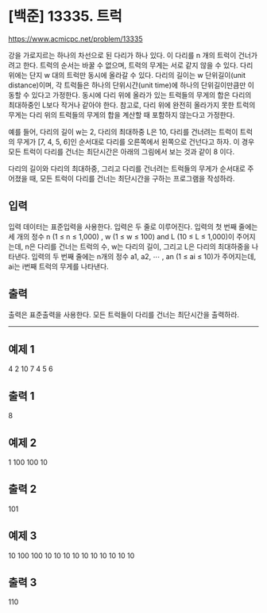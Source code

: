 # [백준] 13335. 트럭
https://www.acmicpc.net/problem/13335

강을 가로지르는 하나의 차선으로 된 다리가 하나 있다. 이 다리를 n 개의 트럭이 건너가려고 한다.
트럭의 순서는 바꿀 수 없으며, 트럭의 무게는 서로 같지 않을 수 있다.
다리 위에는 단지 w 대의 트럭만 동시에 올라갈 수 있다.
다리의 길이는 w 단위길이(unit distance)이며,
각 트럭들은 하나의 단위시간(unit time)에 하나의 단위길이만큼만 이동할 수 있다고 가정한다.
동시에 다리 위에 올라가 있는 트럭들의 무게의 합은 다리의 최대하중인 L보다 작거나 같아야 한다.
참고로, 다리 위에 완전히 올라가지 못한 트럭의 무게는 다리 위의 트럭들의 무게의 합을 계산할 때 포함하지 않는다고 가정한다.

예를 들어, 다리의 길이 w는 2, 다리의 최대하중 L은 10, 다리를 건너려는 트럭이 트럭의 무게가 [7, 4, 5, 6]인 순서대로 다리를 오른쪽에서 왼쪽으로 건넌다고 하자.
이 경우 모든 트럭이 다리를 건너는 최단시간은 아래의 그림에서 보는 것과 같이 8 이다.

다리의 길이와 다리의 최대하중, 그리고 다리를 건너려는 트럭들의 무게가 순서대로 주어졌을 때, 모든 트럭이 다리를 건너는 최단시간을 구하는 프로그램을 작성하라.

## 입력
입력 데이터는 표준입력을 사용한다. 입력은 두 줄로 이루어진다.
입력의 첫 번째 줄에는 세 개의 정수 n (1 ≤ n ≤ 1,000) , w (1 ≤ w ≤ 100) and L (10 ≤ L ≤ 1,000)이 주어지는데,
n은 다리를 건너는 트럭의 수, w는 다리의 길이, 그리고 L은 다리의 최대하중을 나타낸다.
입력의 두 번째 줄에는 n개의 정수 a1, a2, ⋯ , an (1 ≤ ai ≤ 10)가 주어지는데,
ai는 i번째 트럭의 무게를 나타낸다.

## 출력
출력은 표준출력을 사용한다. 모든 트럭들이 다리를 건너는 최단시간을 출력하라.

-------------------------------------------------------
## 예제 1
4 2 10
7 4 5 6

## 출력 1
8

## 예제 2
1 100 100
10

## 출력 2
101

## 예제 3
10 100 100
10 10 10 10 10 10 10 10 10 10

## 출력 3
110